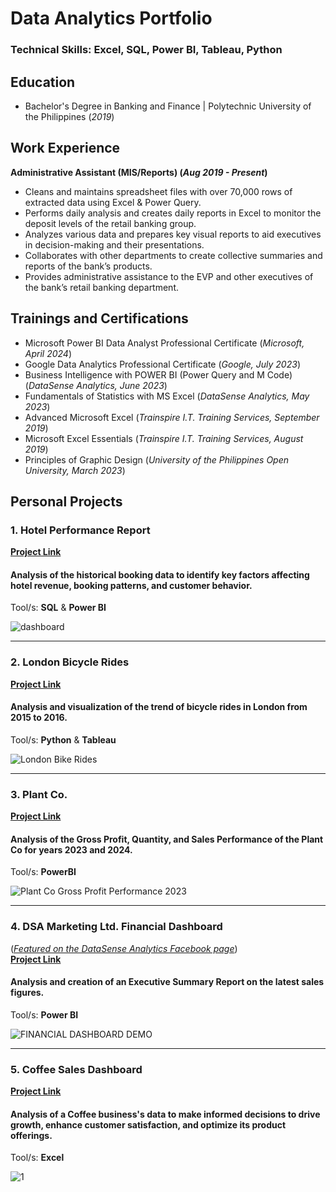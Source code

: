 # Data Analytics Portfolio

### Technical Skills: Excel, SQL, Power BI, Tableau, Python

## Education
- Bachelor's Degree in Banking and Finance | Polytechnic University of the Philippines (_2019_)

## Work Experience
**Administrative Assistant (MIS/Reports) (_Aug 2019 - Present_)**
- Cleans and maintains spreadsheet files with over 70,000 rows of extracted data using Excel & 
Power Query.
- Performs daily analysis and creates daily reports in Excel to monitor the deposit levels of the retail banking group.
- Analyzes various data and prepares key visual reports to aid executives in decision-making and their 
presentations.
- Collaborates with other departments to create collective summaries and reports of the bank’s products.
- Provides administrative assistance to the EVP and other executives of the bank’s retail banking department.

## Trainings and Certifications
- Microsoft Power BI Data Analyst Professional Certificate (_Microsoft, April 2024_)
- Google Data Analytics Professional Certificate (_Google, July 2023_)
- Business Intelligence with POWER BI (Power Query and M Code) (_DataSense Analytics, June 2023_)
- Fundamentals of Statistics with MS Excel (_DataSense Analytics, May 2023_)
- Advanced Microsoft Excel (_Trainspire I.T. Training Services, September 2019_)
- Microsoft Excel Essentials (_Trainspire I.T. Training Services, August 2019_)
- Principles of Graphic Design (_University of the Philippines Open University, March 2023_)

## Personal Projects

### 1. Hotel Performance Report
**[Project Link](https://github.com/colinryanx/Hotel-Performance-Project/blob/main/README.md)**
#### Analysis of the historical booking data to identify key factors affecting hotel revenue, booking patterns, and customer behavior.
Tool/s: **SQL** & **Power BI**

![dashboard](https://github.com/colinryanx/Hotel-Performance-Project/assets/171652558/0ab1f31d-7d1d-4acb-a83f-9d20b06f87c0)

***

### 2. London Bicycle Rides
**[Project Link](https://github.com/colinryanx/London-Bicycle-Rides/blob/main/README.md)**
#### Analysis and visualization of the trend of bicycle rides in London from 2015 to 2016.
Tool/s: **Python** & **Tableau**

![London Bike Rides](https://github.com/colinryanx/London-Bicycle-Rides/assets/171652558/220984f1-4660-4415-9968-4888b58524c1)

***

### 3. Plant Co.
**[Project Link](https://github.com/colinryanx/Plant-Co/blob/main/README.md)**
#### Analysis of the Gross Profit, Quantity, and Sales Performance of the Plant Co for years 2023 and 2024.
Tool/s: **PowerBI**

![Plant Co  Gross Profit Performance 2023](https://github.com/colinryanx/Plant-Co/assets/171652558/2d688e7c-0216-4ea8-96b7-fa2dc9645a14)

***

### 4. DSA Marketing Ltd. Financial Dashboard
(_[Featured on the DataSense Analytics Facebook page](https://www.facebook.com/photo.php?fbid=237583475707496&set=pb.100083675353136.-2207520000&type=3)_) <br />
**[Project Link](https://github.com/colinryanx/Financial-Dashboard-DataSenseAnalytics/blob/main/README.md)**
#### Analysis and creation of an Executive Summary Report on the latest sales figures.
Tool/s: **Power BI**

![FINANCIAL DASHBOARD DEMO](https://github.com/colinryanx/Financial-Dashboard-DataSenseAnalytics/assets/171652558/e5c4de29-9027-4065-acf2-5ae07b19514f)

***

### 5. Coffee Sales Dashboard
**[Project Link](https://github.com/colinryanx/Coffee-Sales/blob/main/README.md)**
#### Analysis of a Coffee business's data to make informed decisions to drive growth, enhance customer satisfaction, and optimize its product offerings.
Tool/s: **Excel**

![1](https://github.com/colinryanx/Coffee-Sales/assets/171652558/58e49281-f908-4603-a800-c3a663abdb6f)
